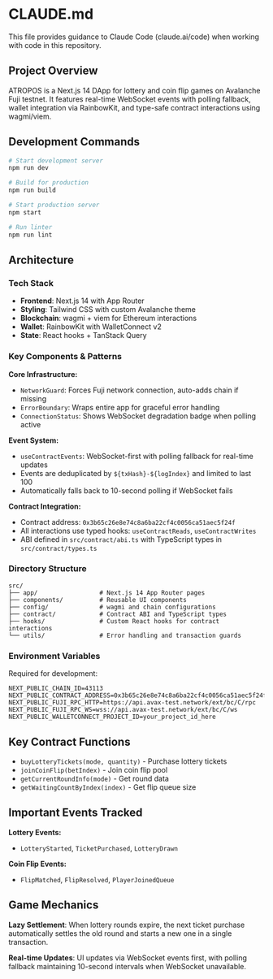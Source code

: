 # CLAUDE.md

This file provides guidance to Claude Code (claude.ai/code) when working with code in this repository.

## Project Overview

ATROPOS is a Next.js 14 DApp for lottery and coin flip games on Avalanche Fuji testnet. It features real-time WebSocket events with polling fallback, wallet integration via RainbowKit, and type-safe contract interactions using wagmi/viem.

## Development Commands

```bash
# Start development server
npm run dev

# Build for production  
npm run build

# Start production server
npm start

# Run linter
npm run lint
```

## Architecture

### Tech Stack
- **Frontend**: Next.js 14 with App Router
- **Styling**: Tailwind CSS with custom Avalanche theme
- **Blockchain**: wagmi + viem for Ethereum interactions  
- **Wallet**: RainbowKit with WalletConnect v2
- **State**: React hooks + TanStack Query

### Key Components & Patterns

**Core Infrastructure:**
- `NetworkGuard`: Forces Fuji network connection, auto-adds chain if missing
- `ErrorBoundary`: Wraps entire app for graceful error handling
- `ConnectionStatus`: Shows WebSocket degradation badge when polling active

**Event System:**
- `useContractEvents`: WebSocket-first with polling fallback for real-time updates
- Events are deduplicated by `${txHash}-${logIndex}` and limited to last 100
- Automatically falls back to 10-second polling if WebSocket fails

**Contract Integration:**
- Contract address: `0x3b65c26e8e74c8a6ba22cf4c0056ca51aec5f24f`
- All interactions use typed hooks: `useContractReads`, `useContractWrites`
- ABI defined in `src/contract/abi.ts` with TypeScript types in `src/contract/types.ts`

### Directory Structure

```
src/
├── app/                 # Next.js 14 App Router pages
├── components/          # Reusable UI components
├── config/              # wagmi and chain configurations
├── contract/            # Contract ABI and TypeScript types  
├── hooks/               # Custom React hooks for contract interactions
└── utils/               # Error handling and transaction guards
```

### Environment Variables

Required for development:
```env
NEXT_PUBLIC_CHAIN_ID=43113
NEXT_PUBLIC_CONTRACT_ADDRESS=0x3b65c26e8e74c8a6ba22cf4c0056ca51aec5f24f
NEXT_PUBLIC_FUJI_RPC_HTTP=https://api.avax-test.network/ext/bc/C/rpc
NEXT_PUBLIC_FUJI_RPC_WS=wss://api.avax-test.network/ext/bc/C/ws
NEXT_PUBLIC_WALLETCONNECT_PROJECT_ID=your_project_id_here
```

## Key Contract Functions

- `buyLotteryTickets(mode, quantity)` - Purchase lottery tickets
- `joinCoinFlip(betIndex)` - Join coin flip pool  
- `getCurrentRoundInfo(mode)` - Get round data
- `getWaitingCountByIndex(index)` - Get flip queue size

## Important Events Tracked

**Lottery Events:**
- `LotteryStarted`, `TicketPurchased`, `LotteryDrawn`

**Coin Flip Events:**  
- `FlipMatched`, `FlipResolved`, `PlayerJoinedQueue`

## Game Mechanics

**Lazy Settlement**: When lottery rounds expire, the next ticket purchase automatically settles the old round and starts a new one in a single transaction.

**Real-time Updates**: UI updates via WebSocket events first, with polling fallback maintaining 10-second intervals when WebSocket unavailable.